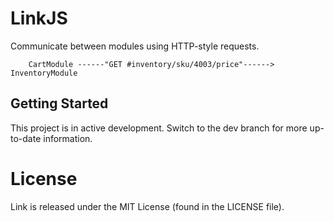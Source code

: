 # LinkJS

Communicate between modules using HTTP-style requests.

````
    CartModule ------"GET #inventory/sku/4003/price"------> InventoryModule
````

## Getting Started

This project is in active development. Switch to the dev branch for more up-to-date
information.

# License

Link is released under the MIT License (found in the LICENSE file).
